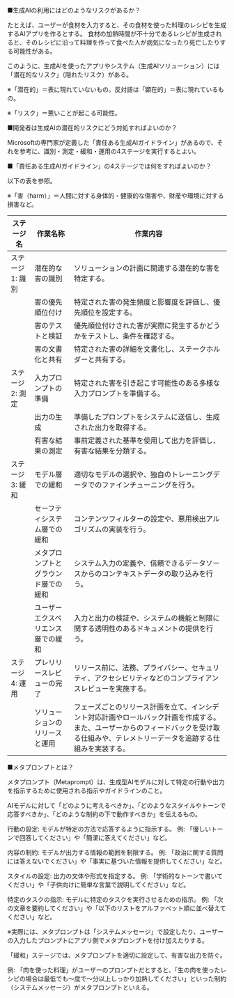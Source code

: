 ■生成AIの利用にはどのようなリスクがあるか？

たとえば、ユーザーが食材を入力すると、その食材を使った料理のレシピを生成するAIアプリを作るとする。
食材の加熱時間が不十分であるレシピが生成されると、そのレシピに沿って料理を作って食べた人が病気になったり死亡したりする可能性がある。

このように、生成AIを使ったアプリやシステム（生成AIソリューション）には「潜在的なリスク」（隠れたリスク）がある。

※「潜在的」＝表に現れていないもの。反対語は「顕在的」＝表に現れているもの。

※「リスク」＝悪いことが起こる可能性。

■開発者は生成AIの潜在的リスクにどう対処すればよいのか？

Microsoftの専門家が定義した「責任ある生成AIガイドライン」があるので、それを参考に、識別・測定・緩和・運用の4ステージを実行するとよい。

■「責任ある生成AIガイドライン」の4ステージでは何をすればよいのか？

以下の表を参照。

※「害（harm）」＝人間に対する身体的・健康的な傷害や、財産や環境に対する損害など。


| ステージ名         | 作業名称                        | 作業内容                               |
|--------------------|--------------------------------|-----------------------------------|  
| ステージ 1: 識別   | 潜在的な害の識別                | ソリューションの計画に関連する潜在的な害を特定する。    |  
|                    | 害の優先順位付け                | 特定された害の発生頻度と影響度を評価し、優先順位を設定する。|  
|                    | 害のテストと検証                | 優先順位付けされた害が実際に発生するかどうかをテストし、条件を確認する。|  
|                    | 害の文書化と共有                | 特定された害の詳細を文書化し、ステークホルダーと共有する。|  
| ステージ 2: 測定   | 入力プロンプトの準備            | 特定された害を引き起こす可能性のある多様な入力プロンプトを準備する。|  
|                    | 出力の生成                      | 準備したプロンプトをシステムに送信し、生成された出力を取得する。|  
|                    | 有害な結果の測定                | 事前定義された基準を使用して出力を評価し、有害な結果を分類する。|  
| ステージ 3: 緩和   | モデル層での緩和                | 適切なモデルの選択や、独自のトレーニングデータでのファインチューニングを行う。|  
|                    | セーフティシステム層での緩和    | コンテンツフィルターの設定や、悪用検出アルゴリズムの実装を行う。|  
|                    | メタプロンプトとグラウンド層での緩和 | システム入力の定義や、信頼できるデータソースからのコンテキストデータの取り込みを行う。|  
|                    | ユーザーエクスペリエンス層での緩和  | 入力と出力の検証や、システムの機能と制限に関する透明性のあるドキュメントの提供を行う。|  
| ステージ 4: 運用   | プレリリースレビューの完了      | リリース前に、法務、プライバシー、セキュリティ、アクセシビリティなどのコンプライアンスレビューを実施する。|  
|                    | ソリューションのリリースと運用  | フェーズごとのリリース計画を立て、インシデント対応計画やロールバック計画を作成する。また、ユーザーからのフィードバックを受け取る仕組みや、テレメトリーデータを追跡する仕組みを実装する。|  


■メタプロンプトとは？

メタプロンプト（Metaprompt）は、生成型AIモデルに対して特定の行動や出力を指示するために使用される指示やガイドラインのこと。

AIモデルに対して「どのように考えるべきか」、「どのようなスタイルやトーンで応答すべきか」、「どのような制約の下で動作すべきか」を伝えるもの。

行動の設定: モデルが特定の方法で応答するように指示する。
例: 「優しいトーンで回答してください」や「簡潔に答えてください」など。

内容の制約: モデルが出力する情報の範囲を制限する。
例: 「政治に関する質問には答えないでください」や「事実に基づいた情報を提供してください」など。

スタイルの設定: 出力の文体や形式を指定する。
例: 「学術的なトーンで書いてください」や「子供向けに簡単な言葉で説明してください」など。

特定のタスクの指示: モデルに特定のタスクを実行させるための指示。
例: 「次の文章を要約してください」や「以下のリストをアルファベット順に並べ替えてください」など。

※実際には、メタプロンプトは「システムメッセージ」で設定したり、ユーザーの入力したプロンプトにアプリ側でメタプロンプトを付け加えたりする。

「緩和」ステージでは、メタプロンプトを適切に設定して、有害な出力を防ぐ。

例: 「肉を使った料理」がユーザーのプロンプトだとすると、「生の肉を使ったレシピの場合は最低でも～度で～分以上しっかり加熱してください」といった制約（システムメッセージ）がメタプロンプトといえる。


